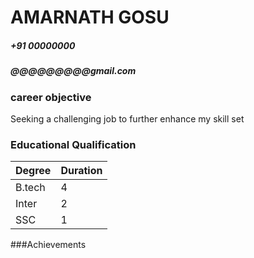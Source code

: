 # AMARNATH GOSU
##### +91 00000000
##### @@@@@@@@@gmail.com

### career objective
Seeking a challenging job to further enhance my skill set

### Educational Qualification
Degree | Duration
---|---
B.tech | 4
Inter | 2
SSC | 1

###Achievements
